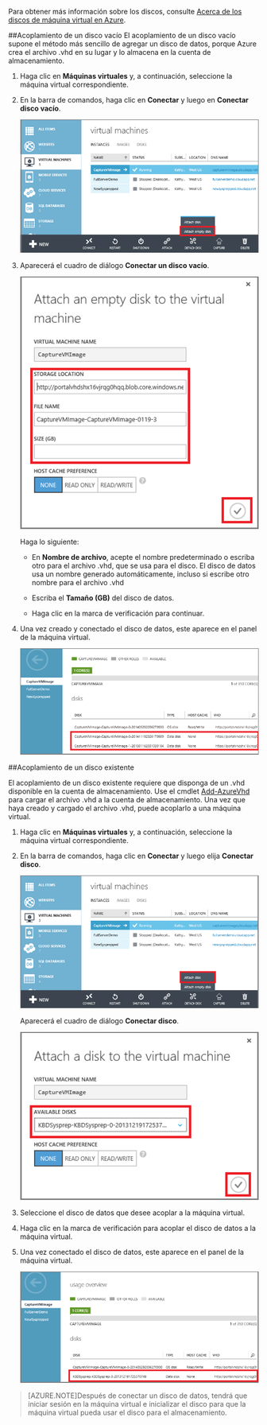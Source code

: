 
Para obtener más información sobre los discos, consulte [Acerca de los discos de máquina virtual en Azure](http://go.microsoft.com/fwlink/p/?LinkId=403697).

##<a id="attachempty"></a>Acoplamiento de un disco vacío
El acoplamiento de un disco vacío supone el método más sencillo de agregar un disco de datos, porque Azure crea el archivo .vhd en su lugar y lo almacena en la cuenta de almacenamiento.

1. Haga clic en **Máquinas virtuales** y, a continuación, seleccione la máquina virtual correspondiente.

2. En la barra de comandos, haga clic en **Conectar** y luego en **Conectar disco vacío**.


	![Conectar un disco vacío](./media/howto-attach-disk-window-linux/AttachEmptyDisk.png)

3.	Aparecerá el cuadro de diálogo **Conectar un disco vacío**.


	![Conectar un nuevo disco vacío](./media/howto-attach-disk-window-linux/AttachEmptyDetail.png)

 
	Haga lo siguiente:

	- En **Nombre de archivo**, acepte el nombre predeterminado o escriba otro para el archivo .vhd, que se usa para el disco. El disco de datos usa un nombre generado automáticamente, incluso si escribe otro nombre para el archivo .vhd

	- Escriba el **Tamaño (GB)** del disco de datos.

	- Haga clic en la marca de verificación para continuar.

4.	Una vez creado y conectado el disco de datos, este aparece en el panel de la máquina virtual.

	![Disco de datos vacío conectado correctamente](./media/howto-attach-disk-window-linux/AttachEmptySuccess.png)

##<a id="attachexisting"></a>Acoplamiento de un disco existente

El acoplamiento de un disco existente requiere que disponga de un .vhd disponible en la cuenta de almacenamiento. Use el cmdlet [Add-AzureVhd](http://go.microsoft.com/FWLink/p/?LinkID=391684) para cargar el archivo .vhd a la cuenta de almacenamiento. Una vez que haya creado y cargado el archivo .vhd, puede acoplarlo a una máquina virtual.

1. Haga clic en **Máquinas virtuales** y, a continuación, seleccione la máquina virtual correspondiente.

2. En la barra de comandos, haga clic en **Conectar** y luego elija **Conectar disco**.


	![Acoplar disco de datos](./media/howto-attach-disk-window-linux/AttachExistingDisk.png)

	Aparecerá el cuadro de diálogo **Conectar disco**.



	![Especificar la información del disco de datos](./media/howto-attach-disk-window-linux/AttachExistingDetail.png)

3. Seleccione el disco de datos que desee acoplar a la máquina virtual.

4. Haga clic en la marca de verificación para acoplar el disco de datos a la máquina virtual.
 
5.	Una vez conectado el disco de datos, este aparece en el panel de la máquina virtual.


	![Disco de datos conectado correctamente](./media/howto-attach-disk-window-linux/AttachExistingSuccess.png)

> [AZURE.NOTE]Después de conectar un disco de datos, tendrá que iniciar sesión en la máquina virtual e inicializar el disco para que la máquina virtual pueda usar el disco para el almacenamiento.

<!---HONumber=62-->